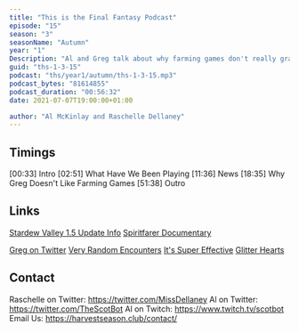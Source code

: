 ```yaml
---
title: "This is the Final Fantasy Podcast"
episode: "15"
season: "3"
seasonName: "Autumn"
year: "1"
Description: "Al and Greg talk about why farming games don't really grab Greg."
guid: "ths-1-3-15"
podcast: "ths/year1/autumn/ths-1-3-15.mp3"
podcast_bytes: "81614855"
podcast_duration: "00:56:32"
date: 2021-07-07T19:00:00+01:00

author: "Al McKinlay and Raschelle Dellaney"
---
```


## Timings

[00:33] Intro
[02:51] What Have We Been Playing
[11:36] News
[18:35] Why Greg Doesn't Like Farming Games
[51:38] Outro

## Links

[Stardew Valley 1.5 Update Info](https://twitter.com/ConcernedApe/status/1412502852157673472)
[Spiritfarer Documentary](https://www.youtube.com/watch?v=qxx8sEGjntI)

[Greg on Twitter](https://twitter.com/whitewing)
[Very Random Encounters](http://vre.show/)
[It's Super Effective](https://www.pkmncast.com/)
[Glitter Hearts](https://www.leatherman.games/games/glitter-hearts)

## Contact

Raschelle on Twitter: https://twitter.com/MissDellaney
Al on Twitter: https://twitter.com/TheScotBot
Al on Twitch: https://www.twitch.tv/scotbot
Email Us: https://harvestseason.club/contact/
